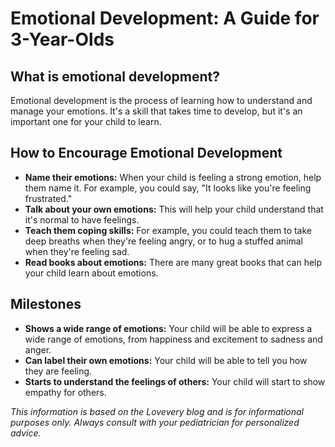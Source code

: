 # Emotional Development: A Guide for 3-Year-Olds

## What is emotional development?

Emotional development is the process of learning how to understand and manage your emotions. It's a skill that takes time to develop, but it's an important one for your child to learn.

## How to Encourage Emotional Development

*   **Name their emotions:** When your child is feeling a strong emotion, help them name it. For example, you could say, "It looks like you're feeling frustrated."
*   **Talk about your own emotions:** This will help your child understand that it's normal to have feelings.
*   **Teach them coping skills:** For example, you could teach them to take deep breaths when they're feeling angry, or to hug a stuffed animal when they're feeling sad.
*   **Read books about emotions:** There are many great books that can help your child learn about emotions.

## Milestones

*   **Shows a wide range of emotions:** Your child will be able to express a wide range of emotions, from happiness and excitement to sadness and anger.
*   **Can label their own emotions:** Your child will be able to tell you how they are feeling.
*   **Starts to understand the feelings of others:** Your child will start to show empathy for others.

*This information is based on the Lovevery blog and is for informational purposes only. Always consult with your pediatrician for personalized advice.*
